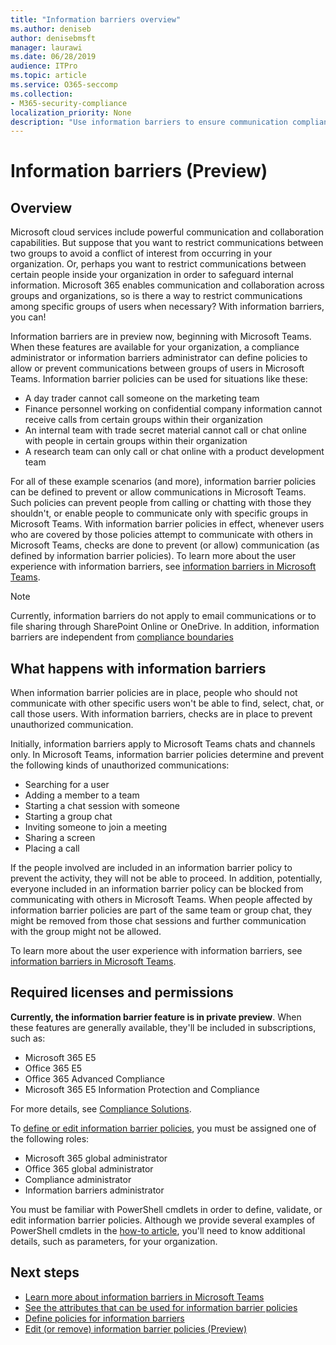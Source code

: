 ```yaml
---
title: "Information barriers overview"
ms.author: deniseb
author: denisebmsft
manager: laurawi
ms.date: 06/28/2019
audience: ITPro
ms.topic: article
ms.service: O365-seccomp
ms.collection:
- M365-security-compliance
localization_priority: None
description: "Use information barriers to ensure communication compliance using Microsoft Teams within your organization."
---
```


# Information barriers (Preview)

## Overview

Microsoft cloud services include powerful communication and collaboration capabilities. But suppose that you want to restrict communications between two groups to avoid a conflict of interest from occurring in your organization. Or, perhaps you want to restrict communications between certain people inside your organization in order to safeguard internal information. Microsoft 365 enables communication and collaboration across groups and organizations, so is there a way to restrict communications among specific groups of users when necessary? With information barriers, you can! 

Information barriers are in preview now, beginning with Microsoft Teams. When these features are available for your organization, a compliance administrator or information barriers administrator can define policies to allow or prevent communications between groups of users in Microsoft Teams. Information barrier policies can be used for situations like these:

- A day trader cannot call someone on the marketing team
- Finance personnel working on confidential company information cannot receive calls from certain groups within their organization
- An internal team with trade secret material cannot call or chat online with people in certain groups within their organization
- A research team can only call or chat online with a product development team

For all of these example scenarios (and more), information barrier policies can be defined to prevent or allow communications in Microsoft Teams. Such policies can prevent people from calling or chatting with those they shouldn't, or enable people to communicate only with specific groups in Microsoft Teams. With information barrier policies in effect, whenever users who are covered by those policies attempt to communicate with others in Microsoft Teams, checks are done to prevent (or allow) communication (as defined by information barrier policies). To learn more about the user experience with information barriers, see [information barriers in Microsoft Teams](https://docs.microsoft.com/MicrosoftTeams/information-barriers-in-teams).

> [!NOTE]
> Currently, information barriers do not apply to email communications or to file sharing through SharePoint Online or OneDrive. In addition, information barriers are independent from [compliance boundaries](set-up-compliance-boundaries.md) 

## What happens with information barriers

When information barrier policies are in place, people who should not communicate with other specific users won't be able to find, select, chat, or call those users. With information barriers, checks are in place to prevent unauthorized communication.

Initially, information barriers apply to Microsoft Teams chats and channels only. 
In Microsoft Teams, information barrier policies determine and prevent the following kinds of unauthorized communications:
- Searching for a user
- Adding a member to a team
- Starting a chat session with someone
- Starting a group chat
- Inviting someone to join a meeting
- Sharing a screen
- Placing a call 

If the people involved are included in an information barrier policy to prevent the activity, they will not be able to proceed. In addition, potentially, everyone included in an information barrier policy can be blocked from communicating with others in Microsoft Teams. When people affected by information barrier policies are part of the same team or group chat, they might be removed from those chat sessions and further communication with the group might not be allowed.

To learn more about the user experience with information barriers, see [information barriers in Microsoft Teams](https://docs.microsoft.com/MicrosoftTeams/information-barriers-in-teams).

## Required licenses and permissions

**Currently, the information barrier feature is in private preview**. When these features are generally available, they'll be included in subscriptions, such as:

- Microsoft 365 E5
- Office 365 E5
- Office 365 Advanced Compliance
- Microsoft 365 E5 Information Protection and Compliance

For more details, see [Compliance Solutions](https://products.office.com/business/security-and-compliance/compliance-solutions).

To [define or edit information barrier policies](information-barriers-policies.md), you must be assigned one of the following roles:

- Microsoft 365 global administrator
- Office 365 global administrator
- Compliance administrator
- Information barriers administrator

You must be familiar with PowerShell cmdlets in order to define, validate, or edit information barrier policies. Although we provide several examples of PowerShell cmdlets in the [how-to article](information-barriers-policies.md), you'll need to know additional details, such as parameters, for your organization.

## Next steps

- [Learn more about information barriers in Microsoft Teams](https://docs.microsoft.com/MicrosoftTeams/information-barriers-in-teams)
- [See the attributes that can be used for information barrier policies](information-barriers-attributes.md)
- [Define policies for information barriers](information-barriers-policies.md)
- [Edit (or remove) information barrier policies (Preview)](information-barriers-edit-segments-policies.md.md) 

